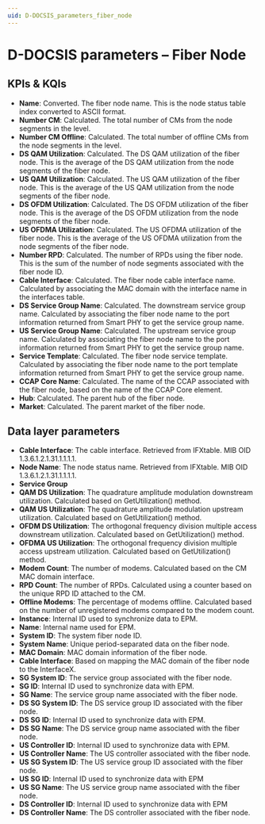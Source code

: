 ```yaml
---
uid: D-DOCSIS_parameters_fiber_node
---
```


# D-DOCSIS parameters – Fiber Node

## KPIs & KQIs

- **Name**: Converted. The fiber node name. This is the node status table index converted to ASCII format.
- **Number CM**: Calculated. The total number of CMs from the node segments in the level.
- **Number CM Offline**: Calculated. The total number of offline CMs from the node segments in the level.
- **DS QAM Utilization**: Calculated. The DS QAM utilization of the fiber node. This is the average of the DS QAM utilization from the node segments of the fiber node.
- **US QAM Utilization**: Calculated. The US QAM utilization of the fiber node. This is the average of the US QAM utilization from the node segments of the fiber node.
- **DS OFDM Utilization**: Calculated. The DS OFDM utilization of the fiber node. This is the average of the DS OFDM utilization from the node segments of the fiber node.
- **US OFDMA Utilization**: Calculated. The US OFDMA utilization of the fiber node. This is the average of the US OFDMA utilization from the node segments of the fiber node.
- **Number RPD**: Calculated. The number of RPDs using the fiber node. This is the sum of the number of node segments associated with the fiber node ID.
- **Cable Interface**: Calculated. The fiber node cable interface name. Calculated by associating the MAC domain with the interface name in the interfaces table.
- **DS Service Group Name**: Calculated. The downstream service group name. Calculated by associating the fiber node name to the port information returned from Smart PHY to get the service group name.
- **US Service Group Name**: Calculated. The upstream service group name. Calculated by associating the fiber node name to the port information returned from Smart PHY to get the service group name.
- **Service Template**: Calculated. The fiber node service template. Calculated by associating the fiber node name to the port template information returned from Smart PHY to get the service group name.
- **CCAP Core Name**: Calculated. The name of the CCAP associated with the fiber node, based on the name of the CCAP Core element.
- **Hub**: Calculated. The parent hub of the fiber node.
- **Market**: Calculated. The parent market of the fiber node.

## Data layer parameters

- **Cable Interface**: The cable interface. Retrieved from IFXtable. MIB OID 1.3.6.1.2.1.31.1.1.1.1.
- **Node Name**: The node status name. Retrieved from IFXtable. MIB OID 1.3.6.1.2.1.31.1.1.1.1.
- **Service Group**
- **QAM DS Utilization**: The quadrature amplitude modulation downstream utilization. Calculated based on GetUtilization() method.
- **QAM US Utilization**: The quadrature amplitude modulation upstream utilization. Calculated based on GetUtilization() method.
- **OFDM DS Utilization**: The orthogonal frequency division multiple access downstream utilization. Calculated based on GetUtilization() method.
- **OFDMA US Utilization**: The orthogonal frequency division multiple access upstream utilization. Calculated based on GetUtilization() method.
- **Modem Count**: The number of modems. Calculated based on the CM MAC domain interface.
- **RPD Count**: The number of RPDs. Calculated using a counter based on the unique RPD ID attached to the CM.
- **Offline Modems**: The percentage of modems offline. Calculated based on the number of unregistered modems compared to the modem count.
- **Instance**: Internal ID used to synchronize data to EPM.
- **Name**: Internal name used for EPM.
- **System ID**: The system fiber node ID.
- **System Name**: Unique period-separated data on the fiber node.
- **MAC Domain**: MAC domain information of the fiber node.
- **Cable Interface**: Based on mapping the MAC domain of the fiber node to the InterfaceX.
- **SG System ID**: The service group associated with the fiber node.
- **SG ID**: Internal ID used to synchronize data with EPM.
- **SG Name**: The service group name associated with the fiber node.
- **DS SG System ID**: The DS service group ID associated with the fiber node.
- **DS SG ID**: Internal ID used to synchronize data with EPM.
- **DS SG Name**: The DS service group name associated with the fiber node.
- **US Controller ID**: Internal ID used to synchronize data with EPM.
- **US Controller Name**: The US controller associated with the fiber node.
- **US SG System ID**: The US service group ID associated with the fiber node.
- **US SG ID**: Internal ID used to synchronize data with EPM
- **US SG Name**: The US service group name associated with the fiber node.
- **DS Controller ID**: Internal ID used to synchronize data with EPM
- **DS Controller Name**: The DS controller associated with the fiber node.
